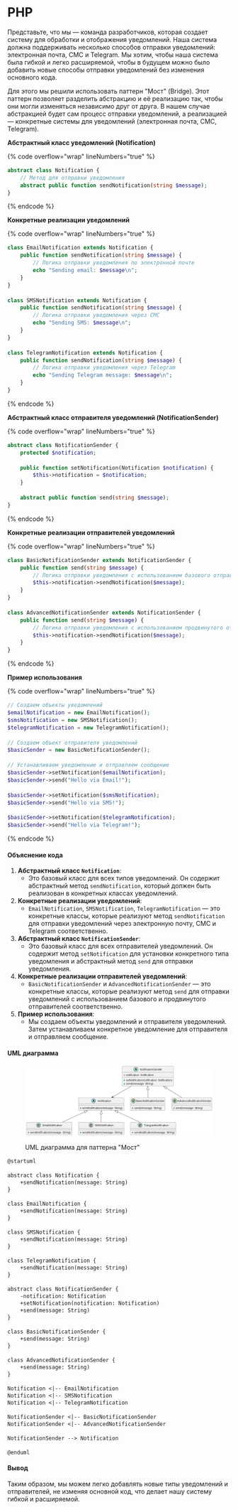 # PHP

Представьте, что мы — команда разработчиков, которая создает систему для обработки и отображения уведомлений. Наша система должна поддерживать несколько способов отправки уведомлений: электронная почта, СМС и Telegram. Мы хотим, чтобы наша система была гибкой и легко расширяемой, чтобы в будущем можно было добавить новые способы отправки уведомлений без изменения основного кода.

Для этого мы решили использовать паттерн "Мост" (Bridge). Этот паттерн позволяет разделить абстракцию и её реализацию так, чтобы они могли изменяться независимо друг от друга. В нашем случае абстракцией будет сам процесс отправки уведомлений, а реализацией — конкретные системы для уведомлений (электронная почта, СМС, Telegram).

**Абстрактный класс уведомлений (Notification)**

{% code overflow="wrap" lineNumbers="true" %}
```php
abstract class Notification {
    // Метод для отправки уведомления
    abstract public function sendNotification(string $message);
}
```
{% endcode %}

**Конкретные реализации уведомлений**

{% code overflow="wrap" lineNumbers="true" %}
```php
class EmailNotification extends Notification {
    public function sendNotification(string $message) {
        // Логика отправки уведомления по электронной почте
        echo "Sending email: $message\n";
    }
}

class SMSNotification extends Notification {
    public function sendNotification(string $message) {
        // Логика отправки уведомления через СМС
        echo "Sending SMS: $message\n";
    }
}

class TelegramNotification extends Notification {
    public function sendNotification(string $message) {
        // Логика отправки уведомления через Telegram
        echo "Sending Telegram message: $message\n";
    }
}
```
{% endcode %}

**Абстрактный класс отправителя уведомлений (NotificationSender)**

{% code overflow="wrap" lineNumbers="true" %}
```php
abstract class NotificationSender {
    protected $notification;

    public function setNotification(Notification $notification) {
        $this->notification = $notification;
    }

    abstract public function send(string $message);
}
```
{% endcode %}

**Конкретные реализации отправителей уведомлений**

{% code overflow="wrap" lineNumbers="true" %}
```php
class BasicNotificationSender extends NotificationSender {
    public function send(string $message) {
        // Логика отправки уведомления с использованием базового отправителя
        $this->notification->sendNotification($message);
    }
}

class AdvancedNotificationSender extends NotificationSender {
    public function send(string $message) {
        // Логика отправки уведомления с использованием продвинутого отправителя
        $this->notification->sendNotification($message);
    }
}
```
{% endcode %}

**Пример использования**

{% code overflow="wrap" lineNumbers="true" %}
```php
// Создаем объекты уведомлений
$emailNotification = new EmailNotification();
$smsNotification = new SMSNotification();
$telegramNotification = new TelegramNotification();

// Создаем объект отправителя уведомлений
$basicSender = new BasicNotificationSender();

// Устанавливаем уведомление и отправляем сообщение
$basicSender->setNotification($emailNotification);
$basicSender->send("Hello via Email!");

$basicSender->setNotification($smsNotification);
$basicSender->send("Hello via SMS!");

$basicSender->setNotification($telegramNotification);
$basicSender->send("Hello via Telegram!");
```
{% endcode %}

#### Объяснение кода

1. **Абстрактный класс `Notification`**:
   * Это базовый класс для всех типов уведомлений. Он содержит абстрактный метод `sendNotification`, который должен быть реализован в конкретных классах уведомлений.
2. **Конкретные реализации уведомлений**:
   * `EmailNotification`, `SMSNotification`, `TelegramNotification` — это конкретные классы, которые реализуют метод `sendNotification` для отправки уведомлений через электронную почту, СМС и Telegram соответственно.
3. **Абстрактный класс `NotificationSender`**:
   * Это базовый класс для всех отправителей уведомлений. Он содержит метод `setNotification` для установки конкретного типа уведомления и абстрактный метод `send` для отправки уведомления.
4. **Конкретные реализации отправителей уведомлений**:
   * `BasicNotificationSender` и `AdvancedNotificationSender` — это конкретные классы, которые реализуют метод `send` для отправки уведомлений с использованием базового и продвинутого отправителей соответственно.
5. **Пример использования**:
   * Мы создаем объекты уведомлений и отправителя уведомлений. Затем устанавливаем конкретное уведомление для отправителя и отправляем сообщение.

#### UML диаграмма

<figure><img src="../../../../../.gitbook/assets/image (1) (1) (1) (1) (1) (1) (1) (1) (1) (1) (1) (1) (1) (1) (1).png" alt=""><figcaption><p>UML диаграмма для паттерна "Мост"</p></figcaption></figure>

```plant-uml
@startuml

abstract class Notification {
    +sendNotification(message: String)
}

class EmailNotification {
    +sendNotification(message: String)
}

class SMSNotification {
    +sendNotification(message: String)
}

class TelegramNotification {
    +sendNotification(message: String)
}

abstract class NotificationSender {
    -notification: Notification
    +setNotification(notification: Notification)
    +send(message: String)
}

class BasicNotificationSender {
    +send(message: String)
}

class AdvancedNotificationSender {
    +send(message: String)
}

Notification <|-- EmailNotification
Notification <|-- SMSNotification
Notification <|-- TelegramNotification

NotificationSender <|-- BasicNotificationSender
NotificationSender <|-- AdvancedNotificationSender

NotificationSender --> Notification

@enduml
```

#### Вывод

Таким образом, мы можем легко добавлять новые типы уведомлений и отправителей, не изменяя основной код, что делает нашу систему гибкой и расширяемой.
